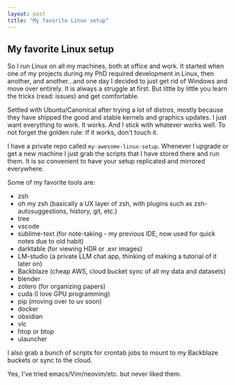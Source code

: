```yaml
---
layout: post
title: "My favorite Linux setup"
---
```


## My favorite Linux setup

So I run Linux on all my machines, both at office and work. It started when one of my projects during my PhD required development in Linux, then another, and another...and one day I decided to just get rid of Windows and move over entirely. It is always a struggle at first. But little by little you learn the tricks (read: issues) and get comfortable.

Settled with Ubuntu/Canonical after trying a lot of distros, mostly because they have shipped the good and stable kernels and graphics updates. I just want everything to work. It works. And I stick with whatever works well. To not forget the golden rule: If it works, don't touch it.

I have a private repo called `my-awesome-linux-setup`. Whenever I upgrade or get a new machine I just grab the scripts that I have stored there and run them. It is so convenient to have your setup replicated and mirrored everywhere.

Some of my favorite tools are:

- zsh
- oh my zsh (basically a UX layer of zsh, with plugins such as zsh-autosuggestions, history, git, etc.)
- tree
- vscode
- sublime-text (for note-taking - my previous IDE, now used for quick notes due to old habit)
- darktable (for viewing HDR or .exr images)
- LM-studio (a private LLM chat app, thinking of making a tutorial of it later on)
- Backblaze (cheap AWS, cloud bucket sync of all my data and datasets)
- blender
- zotero (for organizing papers)
- cuda (I love GPU programming)
- pip (moving over to uv soon)
- docker
- obsidian
- vlc
- htop or btop
- ulauncher

I also grab a bunch of scripts for crontab jobs to mount to my Backblaze buckets or sync to the cloud.

Yes, I've tried emacs/Vim/neovim/etc. but never liked them. 
